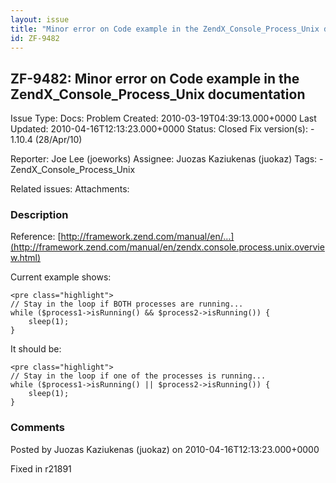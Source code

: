 ```yaml
---
layout: issue
title: "Minor error on Code example in the ZendX_Console_Process_Unix documentation"
id: ZF-9482
---
```


ZF-9482: Minor error on Code example in the ZendX\_Console\_Process\_Unix documentation
---------------------------------------------------------------------------------------

 Issue Type: Docs: Problem Created: 2010-03-19T04:39:13.000+0000 Last Updated: 2010-04-16T12:13:23.000+0000 Status: Closed Fix version(s): - 1.10.4 (28/Apr/10)
 
 Reporter:  Joe Lee (joeworks)  Assignee:  Juozas Kaziukenas (juokaz)  Tags: - ZendX\_Console\_Process\_Unix
 
 Related issues: 
 Attachments: 
### Description

Reference: [http://framework.zend.com/manual/en/…](http://framework.zend.com/manual/en/zendx.console.process.unix.overview.html)

Current example shows:

 
    <pre class="highlight">
    // Stay in the loop if BOTH processes are running...
    while ($process1->isRunning() && $process2->isRunning()) {
        sleep(1);
    }


It should be:

 
    <pre class="highlight">
    // Stay in the loop if one of the processes is running...
    while ($process1->isRunning() || $process2->isRunning()) {
        sleep(1);
    }


 

 

### Comments

Posted by Juozas Kaziukenas (juokaz) on 2010-04-16T12:13:23.000+0000

Fixed in r21891

 

 